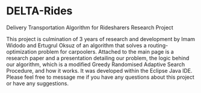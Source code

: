 # DELTA-Rides
Delivery Transportation Algorithm for Ridesharers Research Project

This project is culmination of 3 years of research and development by Imam Widodo and Ertugrul Oksuz 
of an algorithm that solves a routing-optimization problem for carpoolers. Attached to the main page 
is a research paper and a presentation detailing our problem, the logic behind our algorithm, which 
is a modified Greedy Randomised Adaptive Search Procedure, and how it works. It was developed within 
the Eclipse Java IDE. Please feel free to message me if you have any questions about this project or 
have any suggestions.
